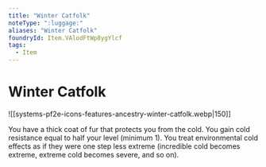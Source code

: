 ```yaml
---
title: "Winter Catfolk"
noteType: ":luggage:"
aliases: "Winter Catfolk"
foundryId: Item.VAlodFtWp8ygYlcf
tags:
  - Item
---
```


# Winter Catfolk
![[systems-pf2e-icons-features-ancestry-winter-catfolk.webp|150]]

You have a thick coat of fur that protects you from the cold. You gain cold resistance equal to half your level (minimum 1). You treat environmental cold effects as if they were one step less extreme (incredible cold becomes extreme, extreme cold becomes severe, and so on).
